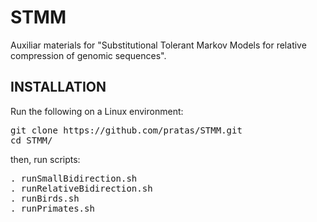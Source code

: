 # STMM
Auxiliar materials for "Substitutional Tolerant Markov Models for relative compression of genomic sequences".

## INSTALLATION
Run the following on a Linux environment:
<pre>
git clone https://github.com/pratas/STMM.git
cd STMM/
</pre>
then, run scripts:
<pre>
. runSmallBidirection.sh
. runRelativeBidirection.sh
. runBirds.sh
. runPrimates.sh
</pre>

